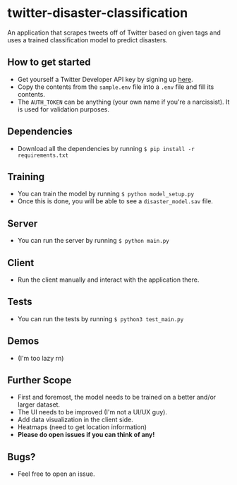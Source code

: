 # twitter-disaster-classification
An application that scrapes tweets off of Twitter based on given tags and uses a trained classification model to predict disasters.

## How to get started
- Get yourself a Twitter Developer API key by signing up [here](https://developer.twitter.com/en).
- Copy the contents from the `sample.env` file into a `.env` file and fill its contents.
- The `AUTH_TOKEN` can be anything (your own name if you're a narcissist). It is used for validation purposes.

## Dependencies
- Download all the dependencies by running 
  `$ pip install -r requirements.txt`
  
## Training
- You can train the model by running 
  `$ python model_setup.py`
- Once this is done, you will be able to see a `disaster_model.sav` file.

## Server
- You can run the server by running
  `$ python main.py`

## Client
- Run the client manually and interact with the application there.

## Tests
- You can run the tests by running
  ```$ python3 test_main.py```

## Demos
- (I'm too lazy rn)

## Further Scope
- First and foremost, the model needs to be trained on a      better and/or larger dataset.
- The UI needs to be improved (I'm not a UI/UX guy).
- Add data visualization in the client side.
- Heatmaps (need to get location information)
- **Please do open issues if you can think of any!**

## Bugs?
- Feel free to open an issue.
